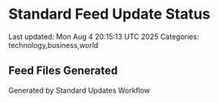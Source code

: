# Standard Feed Update Status
Last updated: Mon Aug  4 20:15:13 UTC 2025
Categories: technology,business,world

## Feed Files Generated

Generated by Standard Updates Workflow
